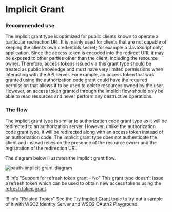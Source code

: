# Implicit Grant

### Recommended use

The implicit grant type is optimized for public clients known to operate
a particular redirection URI. It is mainly used for clients that are not
capable of keeping the client’s own credentials secret; for example a
'JavaScript only' application. Since the access token is encoded into
the redirect URI, it may be exposed to other parties other than the
client, including the resource owner. Therefore, access tokens issued
via this grant type should be treated as public knowledge and must have
very limited permissions when interacting with the API server. For
example, an access token that was granted using the authorization code
grant could have the required permission that allows it to be used to
delete resources owned by the user. However, an access token granted
through the implicit flow should only be able to read resources and
never perform any destructive operations.

### The flow

The implicit grant type is similar to authorization code grant type as
it will be redirected to an authorization server. However, unlike the
authorization code grant type, it will be redirected along with an
access token instead of an authorization code. The implicit grant type
does not authenticate the client and instead relies on the presence of
the resource owner and the registration of the redirection URI.

The diagram below illustrates the implicit grant flow.

![oauth-implicit-grant-diagram](../assets/img/using-wso2-identity-server/oauth-implicit-grant-diagram.png)


!!! info "Support for refresh token grant - No"
	This grant type doesn't issue a refresh token which can be used to obtain new access tokens using the [refresh token grant](../../learn/refresh-token-grant).


!!! info "Related Topics"
    See the [Try Implicit Grant](../../learn/try-implicit-grant) topic to try out
    a sample of it with WSO2 Identity Server and WSO2 OAuth2 Playground.
